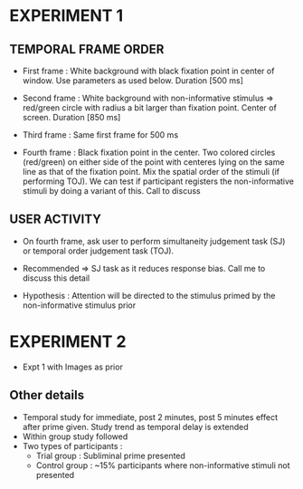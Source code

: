 # EXPERIMENT 1

## TEMPORAL FRAME ORDER
* First frame : White background with black fixation point in center of window. Use parameters as used below. Duration [500 ms]

* Second frame : White background with non-informative stimulus => red/green circle with radius a bit larger than fixation point. Center of screen. Duration [850 ms]

* Third frame : Same first frame for 500 ms

* Fourth frame : Black fixation point in the center. Two colored circles (red/green) on either side of the point with centeres lying on the same line as that of the fixation point. Mix the spatial order of the stimuli (if performing TOJ). We can test if participant registers the non-informative stimuli by doing a variant of this. Call to discuss


## USER ACTIVITY
* On fourth frame, ask user to perform simultaneity judgement task (SJ) or temporal order judgement task (TOJ).

* Recommended => SJ task as it reduces response bias. Call me to discuss this detail

* Hypothesis : Attention will be directed to the stimulus primed by the non-informative stimulus prior


# EXPERIMENT 2

* Expt 1 with Images as prior


## Other details

* Temporal study for immediate, post 2 minutes, post 5 minutes effect after prime given. Study trend as temporal delay is extended
* Within group study followed
* Two types of participants :
  * Trial group : Subliminal prime presented
  * Control group : ~15% participants where non-informative stimuli not presented
